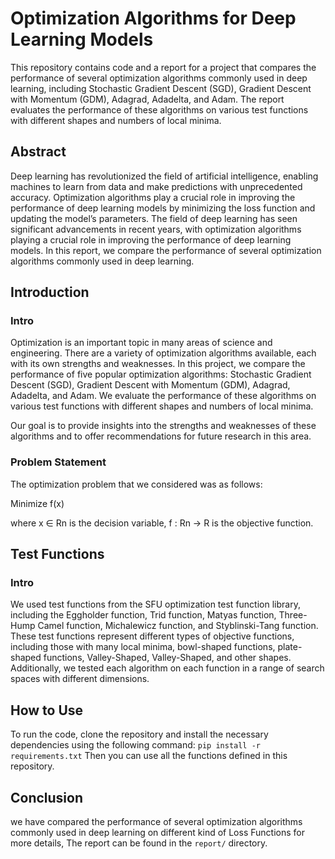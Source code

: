 # Optimization Algorithms for Deep Learning Models

This repository contains code and a report for a project that compares the performance of several optimization algorithms commonly used in deep learning, including Stochastic Gradient Descent (SGD), Gradient Descent with Momentum (GDM), Adagrad, Adadelta, and Adam. The report evaluates the performance of these algorithms on various test functions with different shapes and numbers of local minima.

## Abstract

Deep learning has revolutionized the field of artificial intelligence, enabling machines to learn from data and make predictions with unprecedented accuracy. Optimization algorithms play a crucial role in improving the performance of deep learning models by minimizing the loss function and updating the model’s parameters. The field of deep learning has seen significant advancements in recent years, with optimization algorithms playing a crucial role in improving the performance of deep learning models. In this report, we compare the performance of several optimization algorithms commonly used in deep learning.

## Introduction

### Intro

Optimization is an important topic in many areas of science and engineering. There are a variety of optimization algorithms available, each with its own strengths and weaknesses. In this project, we compare the performance of five popular optimization algorithms: Stochastic Gradient Descent (SGD), Gradient Descent with Momentum (GDM), Adagrad, Adadelta, and Adam. We evaluate the performance of these algorithms on various test functions with different shapes and numbers of local minima.

Our goal is to provide insights into the strengths and weaknesses of these algorithms and to offer recommendations for future research in this area.

### Problem Statement

The optimization problem that we considered was as follows:

Minimize f(x)

where x ∈ Rn is the decision variable, f : Rn → R is the objective function.

## Test Functions

### Intro

We used test functions from the SFU optimization test function library, including the Eggholder function, Trid function, Matyas function, Three-Hump Camel function, Michalewicz function, and Styblinski-Tang function. These test functions represent different types of objective functions, including those with many local minima, bowl-shaped functions, plate-shaped functions, Valley-Shaped, Valley-Shaped, and other shapes. Additionally, we tested each algorithm on each function in a range of search spaces with different dimensions.

## How to Use

To run the code, clone the repository and install the necessary dependencies using the following command:
`pip install -r requirements.txt`
Then you can use all the functions defined in this repository.

## Conclusion

we have compared the performance of several optimization algorithms commonly used in deep learning on different kind of Loss Functions for more details, The report can be found in the `report/` directory.
